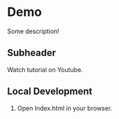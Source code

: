 # Demo

Some description!

## Subheader

Watch tutorial on Youtube.

## Local Development

1. Open Index.html in your browser.